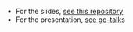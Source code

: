 - For the slides, [see this repository](https://github.com/byt3smith/talks/tree/master/2017/gophercon)
- For the presentation, [see go-talks](http://go-talks.appspot.com/github.com/byt3smith/talks/2017/gophercon/talk.slide#1)
